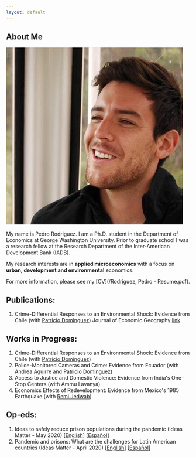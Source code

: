 ```yaml
---
layout: default
---
```


## About Me

<img class="profile-picture" src="photo.jpg">
 
My name is Pedro Rodriguez. I am a Ph.D. student in the Department of Economics at George Washington University. Prior to graduate school I was a research fellow at the Research Department of the Inter-American Development Bank (IADB).

My research interests are in **applied microeconomics** with a focus on **urban, development and environmental** economics.

For more information, please see my [CV](/Rodriguez, Pedro - Resume.pdf).

## Publications:

1. Crime-Differential Responses to an Environmental Shock: Evidence from Chile (with [Patricio Dominguez](https://sites.google.com/site/pdomingr/)) 
Journal of Economic Geography [link](https://sites.google.com/site/pdomingr/)

## Works in Progress:

1. Crime-Differential Responses to an Environmental Shock: Evidence from Chile (with [Patricio Dominguez](https://sites.google.com/site/pdomingr/))
2. Police-Monitored Cameras and Crime: Evidence from Ecuador (with Andrea Aguirre and [Patricio Dominguez](https://sites.google.com/site/pdomingr/))
3. Access to Justice and Domestic Violence: Evidence from India's One-Stop Centers (with Ammu Lavanya)
4. Economics Effects of Redevelopment: Evidence from Mexico's 1985 Earthquake (with [Remi Jedwab](https://www.remijedwab.com/))

## Op-eds:

1. Ideas to safely reduce prison populations during the pandemic (Ideas Matter - May 2020) [[English](https://blogs.iadb.org/ideas-matter/en/ideas-to-safely-reduce-prison-populations-during-the-pandemic/)] [[Español](https://blogs.iadb.org/ideas-que-cuentan/es/ideas-para-reducir-la-poblacion-carcelaria-de-manera-segura-ante-la-pandemia/)]
2. Pandemic and prisons: What are the challenges for Latin American countries (Ideas Matter - April 2020) [[English](https://blogs.iadb.org/ideas-matter/en/pandemic-and-prisons-what-are-the-challenges-for-latin-american-governments/)] [[Español](https://blogs.iadb.org/ideas-que-cuentan/es/la-pandemia-y-las-prisiones-cuales-son-los-desafios-para-los-gobiernos-de-america-latina/)]
